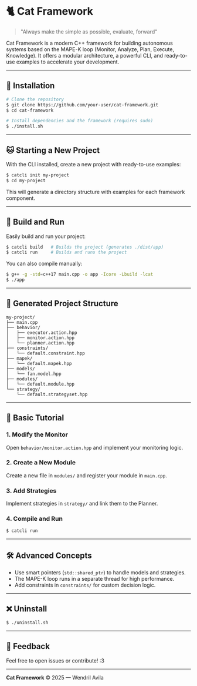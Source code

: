 # 🐈 Cat Framework

> "Always make the simple as possible, evaluate, forward"

Cat Framework is a modern C++ framework for building autonomous systems based on the MAPE-K loop (Monitor, Analyze, Plan, Execute, Knowledge). It offers a modular architecture, a powerful CLI, and ready-to-use examples to accelerate your development.

---

## 🚀 Installation

```bash
# Clone the repository
$ git clone https://github.com/your-user/cat-framework.git
$ cd cat-framework

# Install dependencies and the framework (requires sudo)
$ ./install.sh
```

---

## 🐱 Starting a New Project

With the CLI installed, create a new project with ready-to-use examples:

```bash
$ catcli init my-project
$ cd my-project
```

This will generate a directory structure with examples for each framework component.

---

## 🔨 Build and Run

Easily build and run your project:

```bash
$ catcli build   # Builds the project (generates ./dist/app)
$ catcli run     # Builds and runs the project
```

You can also compile manually:
```bash
$ g++ -g -std=c++17 main.cpp -o app -Icore -Lbuild -lcat
$ ./app
```

---

## 📂 Generated Project Structure

```
my-project/
├── main.cpp
├── behavior/
│   ├── executor.action.hpp
│   ├── monitor.action.hpp
│   └── planner.action.hpp
├── constraints/
│   └── default.constraint.hpp
├── mapek/
│   └── default.mapek.hpp
├── models/
│   └── fan.model.hpp
├── modules/
│   └── default.module.hpp
└── strategy/
    └── default.strategyset.hpp
```

---

## 📖 Basic Tutorial

### 1. Modify the Monitor
Open `behavior/monitor.action.hpp` and implement your monitoring logic.

### 2. Create a New Module
Create a new file in `modules/` and register your module in `main.cpp`.

### 3. Add Strategies
Implement strategies in `strategy/` and link them to the Planner.

### 4. Compile and Run
```bash
$ catcli run
```

---

## 🛠️ Advanced Concepts
- Use smart pointers (`std::shared_ptr`) to handle models and strategies.
- The MAPE-K loop runs in a separate thread for high performance.
- Add constraints in `constraints/` for custom decision logic.

---

## ❌ Uninstall

```bash
$ ./uninstall.sh
```

---

## 💬 Feedback
Feel free to open issues or contribute! :3

---

**Cat Framework** © 2025 — Wendril Avila